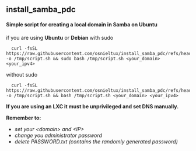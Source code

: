 ## install_samba_pdc
#### Simple script for creating a local domain in Samba on Ubuntu

if you are using **Ubuntu** or **Debian** with sudo
  
      curl -fsSL https://raw.githubusercontent.com/osnieltux/install_samba_pdc/refs/heads/main/install_samba_pdc.sh -o /tmp/script.sh && sudo bash /tmp/script.sh <your_domain> <your_ipv4>


without sudo

      curl -fsSL https://raw.githubusercontent.com/osnieltux/install_samba_pdc/refs/heads/main/install_samba_pdc.sh -o /tmp/script.sh && bash /tmp/script.sh <your_domain> <your_ipv4>

**If you are using an LXC it must be unprivileged and set DNS manually.**

**Remember to:**
  
  - *set your \<domain> and \<IP>*
  - *change you administrator password*
  - *delete PASSWORD.txt (contains the randomly generated password)*
